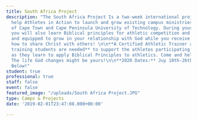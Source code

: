```yaml
---
title: South Africa Project
description: "The South Africa Project Is a two-week international project that will
  help Athletes in Action to launch and grow existing campus ministries at the University
  of Cape Town and Cape Peninsula University of Technology. During your two weeks
  you will also learn Biblical principles for athletic competition and be challenged
  and equipped to grow in your relationship with God while you receive training in
  how to share Christ with others! \n\n**A Certified Athletic Trainer and athletic
  training students are needed** to support the athletes participating in this project
  as they learn to apply Biblical Principles to athletics. Come and help change lives.
  The life God changes might be yours!\n\n**2020 Dates:** Juy 10th-26th\n\n#### Apply
  Below!"
student: true
professional: true
staff: false
event: false
featured_image: "/uploads/South Africa Project.JPG"
type: Camps & Projects
date: '2019-02-01T23:47:08.000+00:00'

---
```

